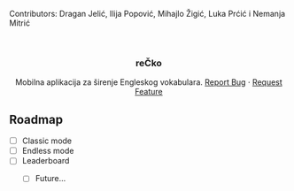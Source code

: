 Contributors: Dragan Jelić, Ilija Popović, Mihajlo Žigić, Luka Prćić i Nemanja Mitrić



<!-- PROJECT LOGO -->
<br />
<div align="center">

<h3 align="center">reČko</h3>

  <p align="center">
    Mobilna aplikacija za širenje Engleskog vokabulara.
    <a href="https://github.com/nemanjamitric/reCko/issues">Report Bug</a>
    ·
    <a href="https://github.com/nemanjamitric/reCko/issues">Request Feature</a>
  </p>
</div>

<!-- ROADMAP -->
## Roadmap

- [ ] Classic mode
- [ ] Endless mode
- [ ] Leaderboard
    - [ ] Future...

